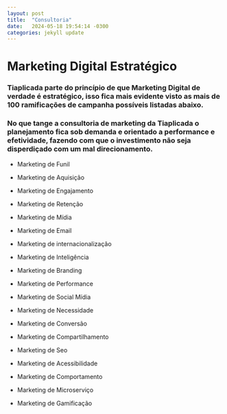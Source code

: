 ```yaml
---
layout: post
title:  "Consultoria"
date:   2024-05-18 19:54:14 -0300
categories: jekyll update
---
```

# Marketing Digital Estratégico

### Tiaplicada parte do princípio de que Marketing Digital de verdade é estratégico, isso fica mais evidente visto as mais de 100 ramificações de campanha possíveis listadas abaixo.

### No que tange a consultoria de marketing da Tiaplicada o planejamento fica sob demanda e orientado a performance e efetividade, fazendo com que o investimento não seja disperdiçado com um mal direcionamento.

* Marketing de Funil

* Marketing de Aquisição

* Marketing de Engajamento

* Marketing de Retenção

* Marketing de Mídia

* Marketing de Email

* Marketing de internacionalização

* Marketing de Inteligência

* Marketing de Branding

* Marketing de Performance

* Marketing de Social Mídia

* Marketing de Necessidade

* Marketing de Conversão

* Marketing de Compartilhamento

* Marketing de Seo

* Marketing de Acessibilidade

* Marketing de Comportamento

* Marketing de Microserviço

* Marketing de Gamificação